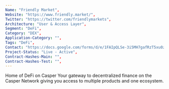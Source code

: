 ```yaml
---
Name: "Friendly Market",
Website: "https://www.friendly.market/",
Twitter: "https://twitter.com/friendlymarkets",
Architecture: "User & Access Layer",
Segment: "DeFi",
Category: "DEX",
Application-Category: "",
Tags: "DeFi",
Contact: "https://docs.google.com/forms/d/e/1FAIpQLSe-3i5MH7gafRzT5xu0zk9KDrC0s1Tu0Dox6YeeWNJOFaAl5A/viewform",
Project-Status: "Live - Active",
Contract-Hashes-Main: "",
Contract-Hashes-Test: "",
---
```

<!--lang:en--> 
Home of DeFi on Casper
Your gateway to decentralized finance on the Casper Network giving you access to multiple products and one ecosystem.
<!--lang:es--] 
Hogar de DeFi en Casper
Su puerta de entrada a las finanzas descentralizadas en la Red Casper que le brinda acceso a múltiples productos y un ecosistema.
<!--lang:de--] 
Heimat von DeFi auf Casper
Ihr Tor zu dezentralisierten Finanzen im Casper-Netzwerk, das Ihnen Zugang zu mehreren Produkten und einem Ökosystem bietet.
<!--lang:fr--] 
Maison de DeFi sur Casper
Votre passerelle vers la finance décentralisée sur le Réseau Casper vous donnant accès à plusieurs produits et à un seul écosystème.
<!--lang:pl--] 
Dom DeFi na Casper
Twoja brama do zdecentralizowanych finansów w Sieci Casper, dająca dostęp do wielu produktów i jednego ekosystemu.
<!--lang:uk--] 
Дім DeFi на Casper
Ваш шлюз до децентралізованих фінансів у Mережі Casper, що дає вам доступ до кількох продуктів і однієї екосистеми.
[!--lang:*-->  
